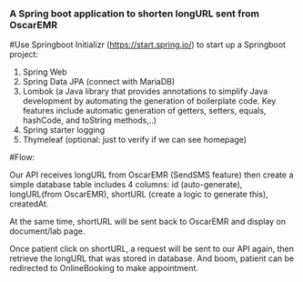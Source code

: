 ### A Spring boot application to shorten longURL sent from OscarEMR

#Use Springboot Initializr (https://start.spring.io/) to start up a Springboot project:
  1. Spring Web
  2. Spring Data JPA (connect with MariaDB)
  3. Lombok (a Java library that provides annotations to simplify Java development by automating the generation of boilerplate code. Key features include automatic generation of getters, setters, equals, hashCode, and toString methods,..)
  4. Spring starter logging
  5. Thymeleaf (optional: just to verify if we can see homepage)

#Flow:

Our API receives longURL from OscarEMR (SendSMS feature) then create a simple database table includes 4 columns: id (auto-generate), longURL(from OscarEMR), shortURL (create a logic to generate this), createdAt.

At the same time, shortURL will be sent back to OscarEMR and display on document/lab page. 

Once patient click on shortURL, a request will be sent to our API again, then retrieve the longURL that was stored in database. And boom, patient can be redirected to OnlineBooking to make appointment.
